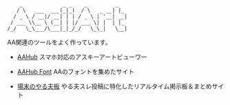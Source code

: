 ```
    _             _ _    _         _
   / \   ___  ___(_|_)  / \   _ __| |_
  / _ \ / __|/ __| | | / _ \ | '__| __|
 / ___ \\__ \ (__| | |/ ___ \| |  | |_
/_/   \_\___/\___|_|_/_/   \_\_|   \__|

```

AA関連のツールをよく作っています。

- [AAHub](https://aahub.org)
スマホ対応のアスキーアートビューワー

- [AAHub Font](https://fonts.aahub.org)
AAのフォントを集めたサイト

- [場末のやる夫板](https://bbs.aahub.org)
やる夫スレ投稿に特化したリアルタイム掲示板＆まとめサイト
